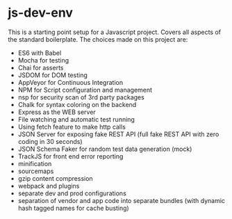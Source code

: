 # js-dev-env

This is a starting point setup for a Javascript project.  Covers all aspects of the standard boilerplate.
The choices made on this project are:

- ES6 with Babel
- Mocha for testing
- Chai for asserts
- JSDOM for DOM testing
- AppVeyor for Continuous Integration
- NPM for Script configuration and management
- nsp for security scan of 3rd party packages
- Chalk for syntax coloring on the backend
- Express as the WEB server
- File watching and automatic test running
- Using fetch feature to make http calls
- JSON Server for exposing fake REST API (full fake REST API with zero coding in 30 seconds)
- JSON Schema Faker for random test data generation (mock) 
- TrackJS for front end error reporting
- minification
- sourcemaps
- gzip content compression
- webpack and plugins
- separate dev and prod configurations
- separation of vendor and app code into separate bundles (with dynamic hash tagged names for cache busting)

